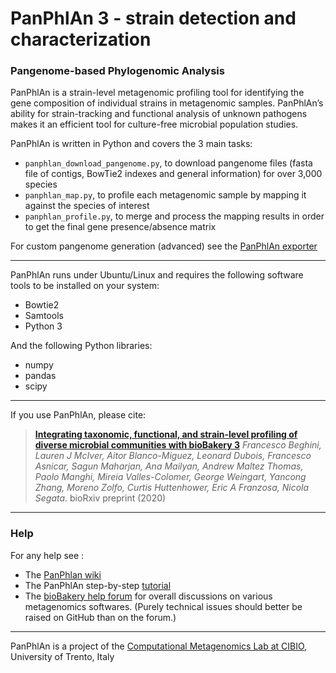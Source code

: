 
# PanPhlAn 3 - strain detection and characterization

### Pangenome-based Phylogenomic Analysis

PanPhlAn is a strain-level metagenomic profiling tool for identifying
the gene composition of individual strains in metagenomic samples.
PanPhlAn’s ability for strain-tracking and functional analysis of unknown
pathogens makes it an efficient tool for culture-free microbial population studies.

PanPhlAn is written in Python and covers the 3 main tasks:

* `panphlan_download_pangenome.py`, to download pangenome files (fasta file of contigs, BowTie2 indexes and general information) for over 3,000 species
* `panphlan_map.py`, to profile each metagenomic sample by mapping it against the species of interest
* `panphlan_profile.py`, to merge and process the mapping results in order to get the final gene presence/absence matrix

For custom pangenome generation (advanced) see the [PanPhlAn exporter](https://github.com/SegataLab/PanPhlAn_pangenome_exporter)

---
PanPhlAn runs under Ubuntu/Linux and requires the following software tools to be installed on your system:

* Bowtie2
* Samtools
* Python 3

And the following Python libraries:

* numpy
* pandas
* scipy

---

If you use PanPhlAn, please cite:

> [**Integrating taxonomic, functional, and strain-level profiling of diverse microbial communities with bioBakery 3**](https://www.biorxiv.org/content/10.1101/2020.11.19.388223v1) *Francesco Beghini, Lauren J McIver, Aitor Blanco-Miguez, Leonard Dubois, Francesco Asnicar, Sagun Maharjan, Ana Mailyan, Andrew Maltez Thomas, Paolo Manghi, Mireia Valles-Colomer, George Weingart, Yancong Zhang, Moreno Zolfo, Curtis Huttenhower, Eric A Franzosa, Nicola Segata*. bioRxiv preprint (2020)

---

### Help

For any help see :
* The [PanPhlan wiki](https://github.com/SegataLab/panphlan/wiki/Home_3_0)
* The PanPhlAn step-by-step [tutorial](https://github.com/SegataLab/panphlan/wiki/Tutorial-3_0)
* The [bioBakery help forum](https://forum.biobakery.org/) for overall discussions on various metagenomics softwares. (Purely technical issues should better be raised on GitHub than on the forum.)




----

PanPhlAn is a project of the [Computational Metagenomics Lab at CIBIO](http://segatalab.cibio.unitn.it/), University of Trento, Italy

